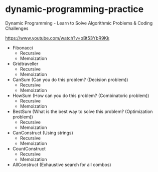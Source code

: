 # dynamic-programming-practice
Dynamic Programming - Learn to Solve Algorithmic Problems &amp; Coding Challenges

https://www.youtube.com/watch?v=oBt53YbR9Kk

  - Fibonacci
    - Recursive
    - Memoization
  - Gridtraveller
    - Recursive
    - Memoization
  - CanSum (Can you do this problem? (Decision problem)) 
    - Recursive
    - Memoization 
  - HowSum (How can you do this problem? (Combinatoric problem))
    - Recursive
    - Memoization
  - BestSum (What is the best way to solve this problem? (Optimization problem))
    - Recursive
    - Memoization
  - CanConstruct (Using strings)
    - Recursive
    - Memoization
  - CountConstruct
    - Recursive
    - Memoization
  - AllConstruct (Exhaustive search for all combos)
